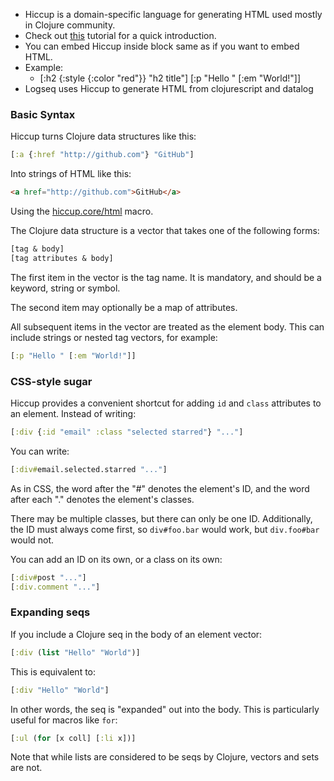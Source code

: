 - Hiccup is a domain-specific language for generating HTML used mostly in Clojure community.
- Check out [this](https://medium.com/makimo-tech-blog/hiccup-lightning-tutorial-6494e477f3a5) tutorial for a quick introduction.
- You can embed Hiccup inside block same as if you want to embed HTML.
- Example:
	- [:h2 {:style {:color "red"}} "h2 title"]
	    [:p "Hello " [:em "World!"]]
- Logseq uses Hiccup to generate HTML from clojurescript and datalog
### Basic Syntax

Hiccup turns Clojure data structures like this:

```clojure
[:a {:href "http://github.com"} "GitHub"]
```

Into strings of HTML like this:

```html
<a href="http://github.com">GitHub</a>
```

Using the [hiccup.core/html][1] macro.

The Clojure data structure is a vector that takes one of the following forms:

```clojure
[tag & body]
[tag attributes & body]
```

The first item in the vector is the tag name. It is mandatory, and should be a keyword, string or symbol.

The second item may optionally be a map of attributes.

All subsequent items in the vector are treated as the element body. This can include strings or nested tag vectors, for example:

```clojure
[:p "Hello " [:em "World!"]]
```

[1]: http://weavejester.github.com/hiccup/hiccup.core.html#var-html
### CSS-style sugar

Hiccup provides a convenient shortcut for adding `id` and `class` attributes to an element. Instead of writing:

```clojure
[:div {:id "email" :class "selected starred"} "..."]
```

You can write:

```clojure
[:div#email.selected.starred "..."]
```

As in CSS, the word after the "#" denotes the element's ID, and the word after each "." denotes the element's classes.

There may be multiple classes, but there can only be one ID. Additionally, the ID must always come first, so `div#foo.bar` would work, but `div.foo#bar` would not.

You can add an ID on its own, or a class on its own:

```clojure
[:div#post "..."]
[:div.comment "..."]
```
### Expanding seqs

If you include a Clojure seq in the body of an element vector:

```clojure
[:div (list "Hello" "World")]
```

This is equivalent to:

```clojure
[:div "Hello" "World"]
```

In other words, the seq is "expanded" out into the body. This is particularly useful for macros like `for`:

```clojure
[:ul (for [x coll] [:li x])]
```

Note that while lists are considered to be seqs by Clojure, vectors and sets are not.